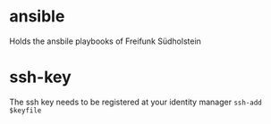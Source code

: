 # ansible
Holds the ansbile playbooks of Freifunk Südholstein

# ssh-key
The ssh key needs to be registered at your identity manager `ssh-add $keyfile`